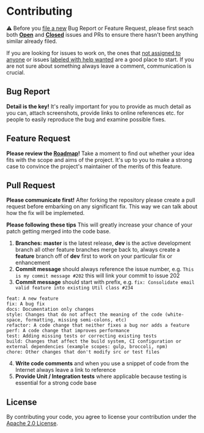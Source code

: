 # Contributing

:warning: Before you [file a new](https://github.com/FanrayMedia/Fanray/issues/new/choose) Bug Report or Feature Request, please first seach both **[Open](https://github.com/FanrayMedia/Fanray/issues)** and **[Closed](https://github.com/FanrayMedia/Fanray/issues?q=is%3Aissue+is%3Aclosed)** issues and PRs to ensure there hasn't been anything similar already filed.

If you are looking for issues to work on, the ones that [not assigned to anyone](https://github.com/FanrayMedia/Fanray/issues?q=is%3Aopen+is%3Aissue+no%3Aassignee) or issues [labeled with help wanted](https://github.com/FanrayMedia/Fanray/issues?q=is%3Aissue+is%3Aopen+label%3A%22help+wanted%22) are a good place to start.  If you are not sure about something always leave a comment, communication is crucial.

## Bug Report

**Detail is the key!** It's really important for you to provide as much detail as you can, attach screenshots, provide links to online references etc. for people to easily reproduce the bug and examine possible fixes.

## Feature Request

**Please review the [Roadmap](https://github.com/FanrayMedia/Fanray/wiki/Roadmap)!** Take a moment to find out whether your idea fits with the scope and aims of the project. It's up to you to make a strong case to convince the project's maintainer of the merits of this feature.

## Pull Request

**Please communicate first!** After forking the repository please create a pull request before embarking on any significant fix. This way we can talk about how the fix will be implemeted. 

**Please following these tips** This will greatly increase your chance of your patch getting merged into the code base.

1. **Branches:** **master** is the latest release, **dev** is the active development branch all other feature branches merge back to, always create a **feature** branch off of **dev** first to work on your particular fix or enhancement
2. **Commit message** should always reference the issue number, e.g. `This is my commit message #202` this will link your commit to issue 202
3. **Commit message** should start with prefix, e.g. `fix: Consolidate email valid feature into existing Util class #234`
```
feat: A new feature
fix: A bug fix
docs: Documentation only changes
style: Changes that do not affect the meaning of the code (white-space, formatting, missing semi-colons, etc)
refactor: A code change that neither fixes a bug nor adds a feature
perf: A code change that improves performance
test: Adding missing tests or correcting existing tests
build: Changes that affect the build system, CI configuration or external dependencies (example scopes: gulp, broccoli, npm)
chore: Other changes that don't modify src or test files
``` 
4. **Write code comments** and when you use a snippet of code from the Internet always leave a link to reference
5. **Provide Unit / Integration tests** where applicable because testing is essential for a strong code base

## License

By contributing your code, you agree to license your contribution under the [Apache 2.0 License](LICENSE).